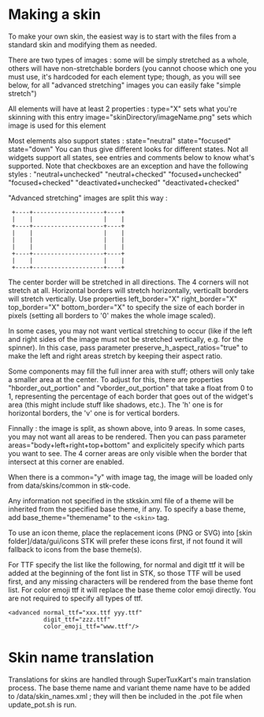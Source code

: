 # Making a skin

To make your own skin, the easiest way is to start with the files from a standard skin
and modifying them as needed.

There are two types of images : some will be simply stretched as a whole, others will
have non-stretchable borders (you cannot choose which one you must use, it's hardcoded
for each element type; though, as you will see below, for all "advanced stretching" images
you can easily fake "simple stretch")

All elements will have at least 2 properties :
        type="X"                                sets what you're skinning with this entry
        image="skinDirectory/imageName.png"     sets which image is used for this element

Most elements also support states :
        state="neutral"
        state="focused"
        state="down"
You can thus give different looks for different states.  Not all widgets support all states,
see entries and comments below to know what's supported.
Note that checkboxes are an exception and have the following styles :
    "neutral+unchecked"
    "neutral+checked"
    "focused+unchecked"
    "focused+checked"
    "deactivated+unchecked"
    "deactivated+checked"

"Advanced stretching" images are split this way :

     +----+--------------------+----+
     |    |                    |    |
     +----+--------------------+----+
     |    |                    |    |
     |    |                    |    |     
     |    |                    |    |     
     +----+--------------------+----+
     |    |                    |    | 
     +----+--------------------+----+
     
The center border will be stretched in all directions. The 4 corners will not stretch at all.
Horizontal borders will stretch horizontally, verticallt borders will stretch vertically.
Use properties left_border="X" right_border="X" top_border="X" bottom_border="X" to specify
the size of each border in pixels (setting all borders to '0' makes the whole image scaled).

In some cases, you may not want vertical stretching to occur (like if the left and right sides
of the image must not be stretched vertically, e.g. for the spinner). In this case, pass
parameter preserve_h_aspect_ratios="true" to make the left and right areas stretch by keeping
their aspect ratio.

Some components may fill the full inner area with stuff; others will only take a smaller
area at the center. To adjust for this, there are properties "hborder_out_portion" and "vborder_out_portion"
that take a float from 0 to 1, representing the percentage of each border that goes out of the widget's
area (this might include stuff like shadows, etc.). The 'h' one is for horizontal borders,
the 'v' one is for vertical borders.

Finnally : the image is split, as shown above, into 9 areas. In some cases, you may not want
all areas to be rendered. Then you can pass parameter areas="body+left+right+top+bottom"
and explicitely specify which parts you want to see. The 4 corner areas are only visible
when the border that intersect at this corner are enabled.

When there is a common="y" with image tag, the image will be loaded only from data/skins/common in stk-code.

Any information not specified in the stkskin.xml file of a theme will be inherited from the specified
base theme, if any. To specify a base theme, add base_theme="themename" to the `<skin>` tag.

To use an icon theme, place the replacement icons (PNG or SVG) into [skin folder]/data/gui/icons
STK will prefer these icons first, if not found it will fallback to icons from the base theme(s).

For TTF specify the list like the following, for normal and digit ttf it will be added at the beginning of the
font list in STK, so those TTF will be used first, and any missing characters will be rendered from the base
theme font list. For color emoji ttf it will replace the base theme color emoji directly. You are not required
to specify all types of ttf.

```
<advanced normal_ttf="xxx.ttf yyy.ttf"
          digit_ttf="zzz.ttf"
          color_emoji_ttf="www.ttf"/>
```

# Skin name translation

Translations for skins are handled through SuperTuxKart's main translation process.
The base theme name and variant theme name have to be added to /data/skin_names.xml ;
they will then be included in the .pot file when update_pot.sh is run.
